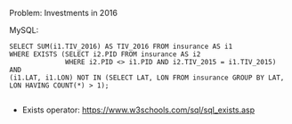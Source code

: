 Problem: Investments in 2016

MySQL:

```
SELECT SUM(i1.TIV_2016) AS TIV_2016 FROM insurance AS i1
WHERE EXISTS (SELECT i2.PID FROM insurance AS i2 
              WHERE i2.PID <> i1.PID AND i2.TIV_2015 = i1.TIV_2015) AND
(i1.LAT, i1.LON) NOT IN (SELECT LAT, LON FROM insurance GROUP BY LAT, LON HAVING COUNT(*) > 1);


```


- Exists operator: https://www.w3schools.com/sql/sql_exists.asp
